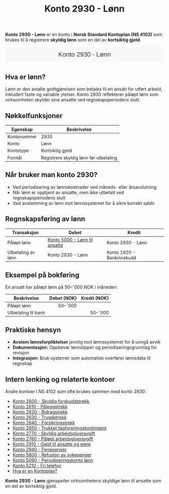 ﻿---
title: "Konto 2930 - Lønn"
seoTitle: "Konto 2930 | Lønn | Kontoplan"
description: "Konto 2930 brukes til å registrere skyldig lønn som kortsiktig gjeld ved periodisering. Les om bruksområder, bokføring, eksempler og praktiske hensyn."
summary: "Konto 2930: skyldig lønn. Når den brukes, periodisering og bokføring."
---

**Konto 2930 - Lønn** er en konto i **Norsk Standard Kontoplan (NS 4102)** som brukes til å registrere **skyldig lønn** som en del av **kortsiktig gjeld**.

![Illustrasjon av konto 2930 Lønn](2930-lonn-image.svg)

## Hva er lønn?

*Lønn* er den avtalte godtgjørelsen som betales til en ansatt for utført arbeid, inkludert faste og variable ytelser. Konto 2930 reflekterer påløpt lønn som virksomheten skylder sine ansatte ved regnskapsperiodens slutt.

## Nøkkelfunksjoner

| Egenskap      | Beskrivelse                                          |
|---------------|------------------------------------------------------|
| Kontonummer   | 2930                                                 |
| Konto         | Lønn                                                 |
| Kontotype     | Kortsiktig gjeld                                     |
| Formål        | Registrere skyldig lønn før utbetaling               |

## Når bruker man konto 2930?

* Ved periodisering av lønnskostnader ved måneds- eller årsavslutning
* Når lønn er opptjent av ansatte, men ikke utbetalt ved regnskapsperiodens slutt
* Ved avstemming av lønn mot lønnssystemet for å sikre korrekt saldo

## Regnskapsføring av lønn

| Transaksjon                           | Debet                     | Kredit                   |
|---------------------------------------|---------------------------|--------------------------|
| Påløpt lønn                           | [Konto 5000 - Lønn til ansatte](/blogs/kontoplan/5000-lonn-til-ansatte "Konto 5000 - Lønn til ansatte") | Konto 2930 - Lønn        |
| Utbetaling av lønn                     | Konto 2930 - Lønn         | Konto 1920 - Bankinnskudd|

## Eksempel på bokføring

En ansatt har påløpt lønn på 50–¯000 NOK i måneden:

| Beskrivelse         | Debet (NOK) | Kredit (NOK) |
|---------------------|------------:|-------------:|
| Påløpt lønn         |      50–¯000 |              |
| Utbetaling til bank |             |      50–¯000 |

## Praktiske hensyn

* **Avstem lønnsforpliktelser** jevnlig mot lønnssystemet for å unngå avvik
* **Dokumentasjon:** Oppbevar lønnslipper og periodiseringsgrunnlag for revisjon
* **Integrasjon:** Bruk systemer som automatisk overfører lønnsdata til regnskap

## Intern lenking og relaterte kontoer

Andre kontoer i NS 4102 som ofte brukes sammen med konto 2930:

* [Konto 2600 - Skyldig forskuddstrekk](/blogs/kontoplan/2600-forskuddstrekk "Konto 2600 - Skyldig forskuddstrekk")
* [Konto 2610 - Påleggstrekk](/blogs/kontoplan/2610-paalleggstrekk "Konto 2610 - Påleggstrekk")
* [Konto 2620 - Bidragstrekk](/blogs/kontoplan/2620-bidragstrekk "Konto 2620 - Bidragstrekk")
* [Konto 2630 - Trygdetrekk](/blogs/kontoplan/2630-trygdetrekk "Konto 2630 - Trygdetrekk")
* [Konto 2640 - Forsikringstrekk](/blogs/kontoplan/2640-forsikringstrekk "Konto 2640 - Forsikringstrekk")
* [Konto 2650 - Trukket fagforeningskontingent](/blogs/kontoplan/2650-trukket-fagforeningskontingent "Konto 2650 - Trukket fagforeningskontingent")
* [Konto 2770 - Skyldig arbeidsgiveravgift](/blogs/kontoplan/2770-skyldig-arbeidsgiveravgift "Konto 2770 - Skyldig arbeidsgiveravgift")
* [Konto 2780 - Påløpt arbeidsgiveravgift](/blogs/kontoplan/2780-palopte-arbeidsgiveravgift "Konto 2780 - Påløpt arbeidsgiveravgift")
* [Konto 2910 - Gjeld til ansatte og eiere](/blogs/kontoplan/2910-gjeld-til-ansatte-og-eiere "Konto 2910 - Gjeld til ansatte og eiere")
* [Konto 2940 - Feriepenger](/blogs/kontoplan/2940-feriepenger "Konto 2940 - Feriepenger")
* [Konto 5800 - Refusjon av sykepenger](/blogs/kontoplan/5800-refusjon-av-sykepenger "Konto 5800 - Refusjon av sykepenger")
* [Konto 5090 - Periodiseringskonto lønn](/blogs/kontoplan/5090-periodiseringskonto-lonn "Konto 5090 - Periodiseringskonto lønn")
* [Konto 5210 - Fri telefon](/blogs/kontoplan/5210-fri-telefon "Konto 5210 - Fri telefon: Regnskapsføring av fri telefon som ansattgode i Norsk kontoplan")
* [Hva er en Kontoplan?](/blogs/regnskap/hva-er-kontoplan "Hva er en Kontoplan? Komplett Guide til Kontoplaner i Norsk Regnskap")

**Konto 2930 - Lønn** gjenspeiler virksomhetens skyldige lønn til ansatte som en del av kortsiktig gjeld.






